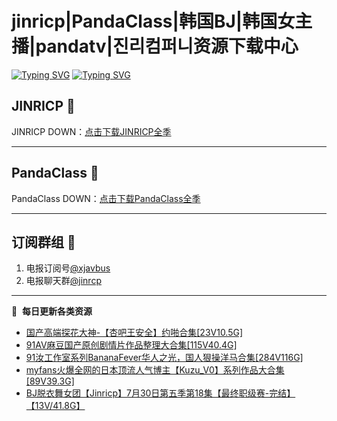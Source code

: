 # jinricp|PandaClass|韩国BJ|韩国女主播|pandatv|진리컴퍼니资源下载中心   
[![Typing SVG](https://readme-typing-svg.herokuapp.com?font=Fira+Code&pause=1000&center=true&vCenter=true&random=true&width=435&lines=所有链接都需要翻墙访问)](https://jinri-cp.neocities.org/free.html)
[![Typing SVG](https://readme-typing-svg.herokuapp.com?font=Fira+Code&pause=1000&center=true&vCenter=true&random=true&width=435&lines=点击进入福利资源下载中心)](https://pandaclass.neocities.org/)
## JINRICP 👋   
JINRICP DOWN：[点击下载JINRICP全季](https://mypikpak.com/s/VODz7HXQoqcX0UrvaXfDtFoPo1)
****
## PandaClass 💯   
PandaClass DOWN：[点击下载PandaClass全季](https://mypikpak.com/s/VOKOTZkoEnkyvCnELVSquM97o1)   
****
## 订阅群组 🔞
1. 电报订阅号[@xjavbus](https://t.me/xjavbus)
2. 电报聊天群[@jinrcp](https://t.me/jinrcp)
**** 
📕 &nbsp;**每日更新各类资源**
<!-- BLOG-POST-LIST:START -->
- [国产高端探花大神-【杏吧王安全】约啪合集[23V10.5G]](https://fuli.rulel.com/470.html)
- [91AV麻豆国产原创剧情片作品整理大合集[115V40.4G]](https://fuli.rulel.com/469.html)
- [91汝工作室系列BananaFever华人之光，国人狠操洋马合集[284V116G]](https://fuli.rulel.com/468.html)
- [myfans火爆全网的日本顶流人气博主【Kuzu_V0】系列作品大合集[89V39.3G]](https://fuli.rulel.com/466.html)
- [BJ脱衣舞女团【Jinricp】7月30日第五季第18集【最终职级赛-完结】【13V/41.8G】](https://fuli.rulel.com/465.html)
<!-- BLOG-POST-LIST:END -->
